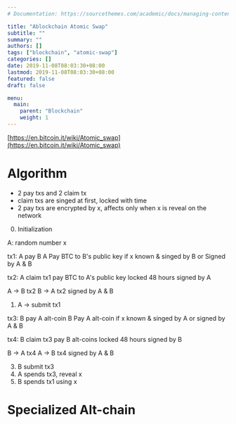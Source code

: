```yaml
---
# Documentation: https://sourcethemes.com/academic/docs/managing-content/

title: "Ablockchain Atomic Swap"
subtitle: ""
summary: ""
authors: []
tags: ["blockchain", "atomic-swap"]
categories: []
date: 2019-11-08T08:03:30+08:00
lastmod: 2019-11-08T08:03:30+08:00
featured: false
draft: false

menu:
  main:
    parent: "Blockchain"
    weight: 1
---
```


[https://en.bitcoin.it/wiki/Atomic_swap](https://en.bitcoin.it/wiki/Atomic_swap)

# Algorithm

* 2 pay txs and 2 claim tx
* claim txs are singed at first, locked with time
* 2 pay txs are encrypted by x, affects only when x is reveal on the network

0. Initialization

A: random number x

tx1: A pay B
  A Pay BTC to B's public key
    if x known & singed by B
    or Signed by A & B

tx2: A claim
  tx1 pay BTC to A's public key
    locked 48 hours
    signed by A

A -> B tx2
B -> A tx2 signed by A & B

1. A -> submit tx1 
      
tx3: B pay A alt-coin
  B Pay A alt-coin
    if x known & singed by A
    or signed by A & B

tx4: B claim
  tx3 pay B alt-coins
  locked 48 hours
  signed by B

B -> A tx4
A -> B tx4 signed by A & B

3. B submit tx3
4. A spends tx3, reveal x
5. B spends tx1 using x

# Specialized Alt-chain
